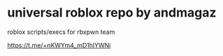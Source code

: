 # universal roblox repo by andmagaz
roblox scripts/execs for rbxpwn team

https://t.me/+nKWYm4_mD1hlYWNi
